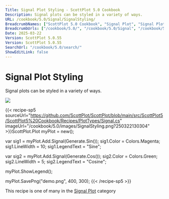 ```yaml
---
Title: Signal Plot Styling - ScottPlot 5.0 Cookbook
Description: Signal plots can be styled in a variety of ways.
URL: /cookbook/5.0/Signal/SignalStyling/
BreadcrumbNames: ["ScottPlot 5.0 Cookbook", "Signal Plot", "Signal Plot Styling"]
BreadcrumbUrls: ["/cookbook/5.0/", "/cookbook/5.0/Signal", "/cookbook/5.0/Signal/SignalStyling"]
Date: 2025-03-22
Version: ScottPlot 5.0.55
Version: ScottPlot 5.0.55
SearchUrl: "/cookbook/5.0/search/"
ShowEditLink: false
---
```



<div class='d-flex align-items-center mt-5'>
<h1 class='me-2 text-dark my-0 border-0'>Signal Plot Styling</h1>
</div>

Signal plots can be styled in a variety of ways.

[![](/cookbook/5.0/images/SignalStyling.png?250322130304)](/cookbook/5.0/images/SignalStyling.png?250322130304)

{{< recipe-sp5 sourceUrl="https://github.com/ScottPlot/ScottPlot/blob/main/src/ScottPlot5/ScottPlot5%20Cookbook/Recipes/PlotTypes/Signal.cs" imageUrl="/cookbook/5.0/images/SignalStyling.png?250322130304" >}}ScottPlot.Plot myPlot = new();

var sig1 = myPlot.Add.Signal(Generate.Sin());
sig1.Color = Colors.Magenta;
sig1.LineWidth = 10;
sig1.LegendText = "Sine";

var sig2 = myPlot.Add.Signal(Generate.Cos());
sig2.Color = Colors.Green;
sig2.LineWidth = 5;
sig2.LegendText = "Cosine";

myPlot.ShowLegend();

myPlot.SavePng("demo.png", 400, 300);
{{< /recipe-sp5 >}}

<div class='my-5 text-center'>This recipe is one of many in the <a href='/cookbook/5.0/Signal'>Signal Plot</a> category</div>


